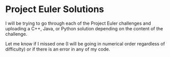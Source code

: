 # Project Euler Solutions

I will be trying to go through each of the Project Euler challenges and uploading a C++, Java,
or Python solution depending on the content of the challenge.

Let me know if I missed one (I will be going in numerical order regardless of difficulty) or 
if there is an error in any of my code.
